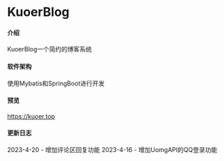 # KuoerBlog

#### 介绍
KuoerBlog一个简约的博客系统

#### 软件架构
使用Mybatis和SpringBoot进行开发

#### 预览
https://kuoer.top

#### 更新日志
2023-4-20 - 增加评论区回复功能
2023-4-16 - 增加UomgAPI的QQ登录功能